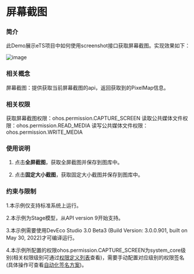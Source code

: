 # 屏幕截图

### 简介

 此Demo展示eTS项目中如何使用screenshot接口获取屏幕截图。实现效果如下：

![image](screenshots/device/image.png)

### 相关概念

屏幕截图：提供获取当前屏幕截图的api，返回获取到的PixelMap信息。

### 相关权限

获取屏幕截图权限：ohos.permission.CAPTURE_SCREEN
读取公共媒体文件权限：ohos.permission.READ_MEDIA
读写公共媒体文件权限：ohos.permission.WRITE_MEDIA

### 使用说明

1. 点击**全屏截图**，获取全屏截图并保存到图库中。

2. 点击**固定大小截图**，获取固定大小截图并保存到图库中。

### 约束与限制

1.本示例仅支持标准系统上运行。

2.本示例为Stage模型，从API version 9开始支持。

3.本示例需要使用DevEco Studio 3.0 Beta3 (Build Version: 3.0.0.901, built on May 30, 2022)才可编译运行。

4.本示例所配置的权限ohos.permission.CAPTURE_SCREEN为system_core级别(相关权限级别可通过[权限定义列表](https://gitee.com/openharmony/docs/blob/master/zh-cn/application-dev/security/permission-list.md)查看)，需要手动配置对应级别的权限签名(具体操作可查看[自动化签名方案](https://developer.harmonyos.com/cn/docs/documentation/doc-guides/ohos-auto-configuring-signature-information-0000001271659465))。


